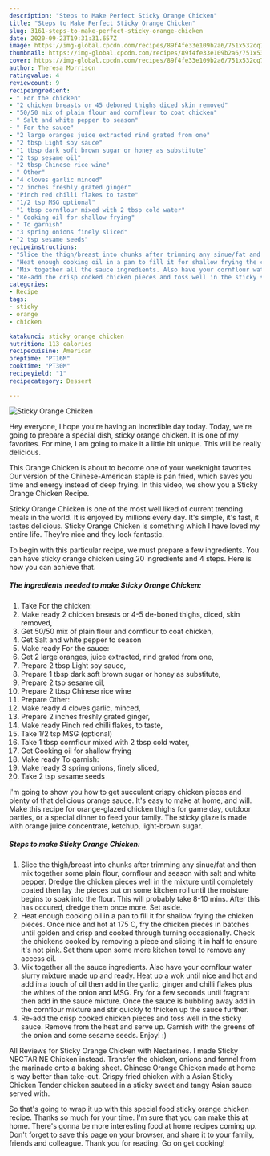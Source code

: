 ```yaml
---
description: "Steps to Make Perfect Sticky Orange Chicken"
title: "Steps to Make Perfect Sticky Orange Chicken"
slug: 3161-steps-to-make-perfect-sticky-orange-chicken
date: 2020-09-23T19:31:31.657Z
image: https://img-global.cpcdn.com/recipes/89f4fe33e109b2a6/751x532cq70/sticky-orange-chicken-recipe-main-photo.jpg
thumbnail: https://img-global.cpcdn.com/recipes/89f4fe33e109b2a6/751x532cq70/sticky-orange-chicken-recipe-main-photo.jpg
cover: https://img-global.cpcdn.com/recipes/89f4fe33e109b2a6/751x532cq70/sticky-orange-chicken-recipe-main-photo.jpg
author: Theresa Morrison
ratingvalue: 4
reviewcount: 9
recipeingredient:
- " For the chicken"
- "2 chicken breasts or 45 deboned thighs diced skin removed"
- "50/50 mix of plain flour and cornflour to coat chicken"
- " Salt and white pepper to season"
- " For the sauce"
- "2 large oranges juice extracted rind grated from one"
- "2 tbsp Light soy sauce"
- "1 tbsp dark soft brown sugar or honey as substitute"
- "2 tsp sesame oil"
- "2 tbsp Chinese rice wine"
- " Other"
- "4 cloves garlic minced"
- "2 inches freshly grated ginger"
- "Pinch red chilli flakes to taste"
- "1/2 tsp MSG optional"
- "1 tbsp cornflour mixed with 2 tbsp cold water"
- " Cooking oil for shallow frying"
- " To garnish"
- "3 spring onions finely sliced"
- "2 tsp sesame seeds"
recipeinstructions:
- "Slice the thigh/breast into chunks after trimming any sinue/fat and then mix together some plain flour, cornflour and season with salt and white pepper. Dredge the chicken pieces well in the mixture until completely coated then lay the pieces out on some kitchen roll until the moisture begins to soak into the flour. This will probably take 8-10 mins. After this has occured, dredge them once more. Set aside."
- "Heat enough cooking oil in a pan to fill it for shallow frying the chicken pieces. Once nice and hot at 175 C, fry the chicken pieces in batches until golden and crisp and cooked through turning occasionally. Check the chickens cooked by removing a piece and slicing it in half to ensure it&#39;s not pink. Set them upon some more kitchen towel to remove any access oil."
- "Mix together all the sauce ingredients. Also have your cornflour water slurry mixture made up and ready. Heat up a wok until nice and hot and add in a touch of oil then add in the garlic, ginger and chilli flakes plus the whites of the onion and MSG. Fry for a few seconds until fragrant then add in the sauce mixture. Once the sauce is bubbling away add in the cornflour mixture and stir quickly to thicken up the sauce further."
- "Re-add the crisp cooked chicken pieces and toss well in the sticky sauce. Remove from the heat and serve up. Garnish with the greens of the onion and some sesame seeds. Enjoy! :)"
categories:
- Recipe
tags:
- sticky
- orange
- chicken

katakunci: sticky orange chicken 
nutrition: 113 calories
recipecuisine: American
preptime: "PT16M"
cooktime: "PT30M"
recipeyield: "1"
recipecategory: Dessert

---
```



![Sticky Orange Chicken](https://img-global.cpcdn.com/recipes/89f4fe33e109b2a6/751x532cq70/sticky-orange-chicken-recipe-main-photo.jpg)

Hey everyone, I hope you're having an incredible day today. Today, we're going to prepare a special dish, sticky orange chicken. It is one of my favorites. For mine, I am going to make it a little bit unique. This will be really delicious.

This Orange Chicken is about to become one of your weeknight favorites. Our version of the Chinese-American staple is pan fried, which saves you time and energy instead of deep frying. In this video, we show you a Sticky Orange Chicken Recipe.

Sticky Orange Chicken is one of the most well liked of current trending meals in the world. It is enjoyed by millions every day. It's simple, it's fast, it tastes delicious. Sticky Orange Chicken is something which I have loved my entire life. They're nice and they look fantastic.


To begin with this particular recipe, we must prepare a few ingredients. You can have sticky orange chicken using 20 ingredients and 4 steps. Here is how you can achieve that.

<!--inarticleads1-->

##### The ingredients needed to make Sticky Orange Chicken:

1. Take  For the chicken:
1. Make ready 2 chicken breasts or 4-5 de-boned thighs, diced, skin removed,
1. Get 50/50 mix of plain flour and cornflour to coat chicken,
1. Get  Salt and white pepper to season
1. Make ready  For the sauce:
1. Get 2 large oranges, juice extracted, rind grated from one,
1. Prepare 2 tbsp Light soy sauce,
1. Prepare 1 tbsp dark soft brown sugar or honey as substitute,
1. Prepare 2 tsp sesame oil,
1. Prepare 2 tbsp Chinese rice wine
1. Prepare  Other:
1. Make ready 4 cloves garlic, minced,
1. Prepare 2 inches freshly grated ginger,
1. Make ready Pinch red chilli flakes, to taste,
1. Take 1/2 tsp MSG (optional)
1. Take 1 tbsp cornflour mixed with 2 tbsp cold water,
1. Get  Cooking oil for shallow frying
1. Make ready  To garnish:
1. Make ready 3 spring onions, finely sliced,
1. Take 2 tsp sesame seeds


I&#39;m going to show you how to get succulent crispy chicken pieces and plenty of that delicious orange sauce. It&#39;s easy to make at home, and will. Make this recipe for orange-glazed chicken thighs for game day, outdoor parties, or a special dinner to feed your family. The sticky glaze is made with orange juice concentrate, ketchup, light-brown sugar. 

<!--inarticleads2-->

##### Steps to make Sticky Orange Chicken:

1. Slice the thigh/breast into chunks after trimming any sinue/fat and then mix together some plain flour, cornflour and season with salt and white pepper. Dredge the chicken pieces well in the mixture until completely coated then lay the pieces out on some kitchen roll until the moisture begins to soak into the flour. This will probably take 8-10 mins. After this has occured, dredge them once more. Set aside.
1. Heat enough cooking oil in a pan to fill it for shallow frying the chicken pieces. Once nice and hot at 175 C, fry the chicken pieces in batches until golden and crisp and cooked through turning occasionally. Check the chickens cooked by removing a piece and slicing it in half to ensure it&#39;s not pink. Set them upon some more kitchen towel to remove any access oil.
1. Mix together all the sauce ingredients. Also have your cornflour water slurry mixture made up and ready. Heat up a wok until nice and hot and add in a touch of oil then add in the garlic, ginger and chilli flakes plus the whites of the onion and MSG. Fry for a few seconds until fragrant then add in the sauce mixture. Once the sauce is bubbling away add in the cornflour mixture and stir quickly to thicken up the sauce further.
1. Re-add the crisp cooked chicken pieces and toss well in the sticky sauce. Remove from the heat and serve up. Garnish with the greens of the onion and some sesame seeds. Enjoy! :)


All Reviews for Sticky Orange Chicken with Nectarines. I made Sticky NECTARINE Chicken instead. Transfer the chicken, onions and fennel from the marinade onto a baking sheet. Chinese Orange Chicken made at home is way better than take-out. Crispy fried chicken with a Asian Sticky Chicken Tender chicken sauteed in a sticky sweet and tangy Asian sauce served with. 

So that's going to wrap it up with this special food sticky orange chicken recipe. Thanks so much for your time. I'm sure that you can make this at home. There's gonna be more interesting food at home recipes coming up. Don't forget to save this page on your browser, and share it to your family, friends and colleague. Thank you for reading. Go on get cooking!
